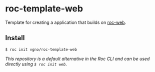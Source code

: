# roc-template-web

Template for creating a application that builds on [roc-web](https://github.com/vgno/roc-web).

## Install

`$ roc init vgno/roc-template-web`

_This repository is a default alternative in the Roc CLI and can be used directly using `$ roc init web`_.

